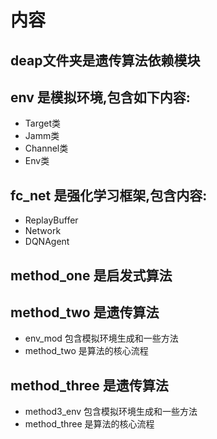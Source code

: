 # 内容
## deap文件夹是遗传算法依赖模块
## env 是模拟环境,包含如下内容:
* Target类
* Jamm类
* Channel类
* Env类
## fc_net 是强化学习框架,包含内容:
* ReplayBuffer
* Network
* DQNAgent

## method_one 是启发式算法

## method_two 是遗传算法
* env_mod 包含模拟环境生成和一些方法
* method_two 是算法的核心流程
## method_three 是遗传算法
* method3_env 包含模拟环境生成和一些方法
* method_three 是算法的核心流程

